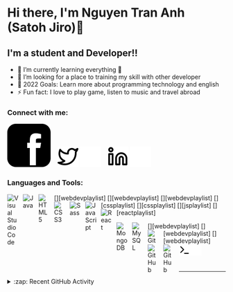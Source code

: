 # Hi there, I'm Nguyen Tran Anh (Satoh Jiro)👋 


## I'm a student and Developer!!

- 🌱 I’m currently learning everything 🤣
- 👯 I’m looking for a place to training my skill with other developer
- 🥅 2022 Goals: Learn more about programming technology and english
- ⚡ Fun fact: I love to play game, listen to music and travel abroad


### Connect with me:


[![website](./img/facebook.svg)](https://www.facebook.com/profile.php?id=100005291479003)
&nbsp;&nbsp;
[![website](./img/twitter-light.svg)](https://twitter.com/Anhnguyntrn15#gh-light-mode-only)
[![website](./img/twitter-dark.svg)](https://twitter.com/Anhnguyntrn15#gh-dark-mode-only)
&nbsp;&nbsp;
[![website](./img/linkedin-light.svg)](https://www.linkedin.com/in/anh-nguy%E1%BB%85n-tr%E1%BA%A7n-4224aa226/#gh-light-mode-only)
[![website](./img/linkedin-dark.svg)](https://www.linkedin.com/in/anh-nguy%E1%BB%85n-tr%E1%BA%A7n-4224aa226/#gh-dark-mode-only)


### Languages and Tools:

[<img align="left" alt="Visual Studio Code" width="26px" src="https://cdn.jsdelivr.net/gh/devicons/devicon/icons/vscode/vscode-original.svg" style="padding-right:10px;" />][webdevplaylist]
[<img align="left" alt="Java" width="26px" src="https://cdn.jsdelivr.net/npm/programming-languages-logos@0.0.3/src/java/java.png" style="padding-right:10px;" />][webdevplaylist]
[<img align="left" alt="HTML5" width="26px" src="https://cdn.jsdelivr.net/gh/devicons/devicon/icons/html5/html5-original.svg" style="padding-right:10px;" />][webdevplaylist]
[<img align="left" alt="CSS3" width="26px" src="https://cdn.jsdelivr.net/gh/devicons/devicon/icons/css3/css3-original.svg" style="padding-right:10px;" />][cssplaylist]
[<img align="left" alt="Sass" width="26px" src="https://cdn.jsdelivr.net/gh/devicons/devicon/icons/sass/sass-original.svg" style="padding-right:10px;" />][cssplaylist]
[<img align="left" alt="JavaScript" width="26px" src="https://cdn.jsdelivr.net/gh/devicons/devicon/icons/javascript/javascript-original.svg" style="padding-right:10px;" />][jsplaylist]
[<img align="left" alt="React" width="26px" src="https://cdn.jsdelivr.net/gh/devicons/devicon/icons/react/react-original.svg" style="padding-right:10px;" />][reactplaylist]
<!-- [<img align="left" alt="Node.js" width="26px" src="https://cdn.jsdelivr.net/gh/devicons/devicon/icons/nodejs/nodejs-original.svg" style="padding-right:10px;" />][webdevplaylist] -->
[<img align="left" alt="MongoDB" width="26px" src="https://cdn.jsdelivr.net/gh/devicons/devicon/icons/mongodb/mongodb-original.svg" style="padding-right:10px;" />][webdevplaylist]
[<img align="left" alt="MySQL" width="26px" src="https://cdn.jsdelivr.net/gh/devicons/devicon/icons/mysql/mysql-original.svg" style="padding-right:10px;" />][webdevplaylist]
[<img align="left" alt="Git" width="26px" src="https://cdn.jsdelivr.net/gh/devicons/devicon/icons/git/git-original.svg" style="padding-right:10px;" />][webdevplaylist]
[<img align="left" alt="GitHub" width="26px" src="https://user-images.githubusercontent.com/3369400/139447912-e0f43f33-6d9f-45f8-be46-2df5bbc91289.png" style="padding-right:10px;" />]()
[<img align="left" alt="GitHub" width="26px" src="https://user-images.githubusercontent.com/3369400/139448065-39a229ba-4b06-434b-bc67-616e2ed80c8f.png" style="padding-right:10px;" />]()
[<img align="left" alt="Terminal" width="26px" src="./img/terminal-light.svg" />]()
[<img align="left" alt="Terminal" width="26px" src="./img/terminal-dark.svg" />]()




<br />
<br />

---


<details>
  <summary>:zap: Recent GitHub Activity</summary>
  
<!--START_SECTION:activity-->
1. ❌ Closed PR [#11](https://github.com/SatohJiro/FE_Game_Brick_Breaker) in []()
2. ❌ Closed PR [#21](https://github.com/SatohJiro/Nhom24-AppTinTuc_FE_Thu2Ca4_2022) in []()

</details>

<!-- [website]: https://codeSTACKr.com -->
[facebook]: https://www.facebook.com/profile.php?id=100005291479003
[twitter]: https://twitter.com/Anhnguyntrn15
[linkedin]: https://www.linkedin.com/in/anh-nguy%E1%BB%85n-tr%E1%BA%A7n-4224aa226/

